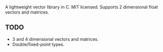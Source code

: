 A lightweight vector library in C. MIT licensed. Supports 2 dimensional float vectors and matrices.

TODO
----
 * 3 and 4 dimensional vectors and matrices.
 * Double/fixed-point types.

